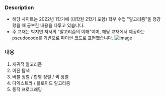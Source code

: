 ### Description
* 해당 사이트는 2022년 1학기에 (대학원 2학기 포함) 학부 수업 "알고리즘"을 청강했을 때 공부한 내용을 다루고 있습니다.
* 주 교재는 박지연 저서의 "알고리즘의 이해"이며, 해당 교재에서 제공하는 pseudocode를 기반으로 파이썬 코드로 표현했습니다.
  ![image](https://user-images.githubusercontent.com/69787143/173269307-e02ebd38-eaef-422e-bb58-8b33347f3b0b.png)

### 내용
1. 재귀적 알고리즘
2. 이진 탐색
3. 버블 정렬 / 합병 정렬 / 퀵 정렬
4. 다익스트라 / 플로이드 알고리즘
5. 동적 프로그래밍


